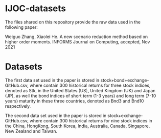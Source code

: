 # IJOC-datasets
The files shared on this repository provide the raw data used in the following paper:

Weiguo Zhang, Xiaolei He. A new scenario reduction method based on higher order moments. INFORMS Journal on Computing, accepted, Nov 2021

# Datasets
The first data set used in the paper is stored in stock+bond+exchange-GitHub.csv, where contain 300 historical returns for three stock indices, denoted as Stk, in the United States (US), United Kingdom (UK) and Japan (JP), as well the bond indices of short term (1-3 years) and long term (7-10 years) maturity in these three countries, denoted as Bnd3 and Bnd10 respectively.

The second data set used in the paper is stored in stock+exchange-GitHub.csv, where contain 300 historical returns for nine stock indices in the China, HongKong, South Korea, India, Australia, Canada, Singapore, New Zealand and Taiwan.
